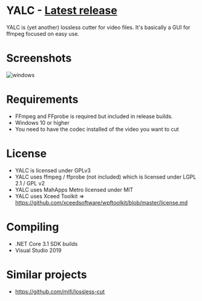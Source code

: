 # YALC - [Latest release](https://github.com/0x90d/YALC/releases/latest)
YALC is (yet another) lossless cutter for video files. It's basically a GUI for ffmpeg focused on easy use.

# Screenshots
![windows](https://user-images.githubusercontent.com/46010672/71697943-71cdde80-2db1-11ea-83b6-7cf8a0677b1d.jpg)

# Requirements
- FFmpeg and FFprobe is required but included in release builds.
- Windows 10 or higher
- You need to have the codec installed of the video you want to cut

# License
- YALC is licensed under GPLv3  
- YALC uses ffmpeg / ffprobe (not included) which is licensed under LGPL 2.1 / GPL v2
- YALC uses MahApps Metro licensed under MIT
- YALC uses Xceed Toolkit => https://github.com/xceedsoftware/wpftoolkit/blob/master/license.md

# Compiling
- .NET Core 3.1 SDK builds
- Visual Studio 2019

# Similar projects
- https://github.com/mifi/lossless-cut
